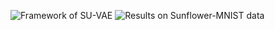 ![Framework of SU-VAE](./image/framework.png)
![Results on Sunflower-MNIST data](./image/sun_flower.png)
